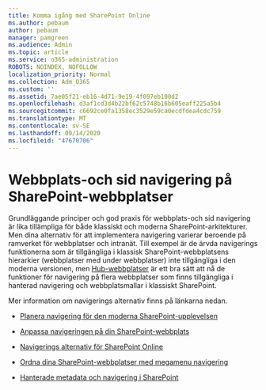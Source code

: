 ```yaml
---
title: Komma igång med SharePoint Online
ms.author: pebaum
author: pebaum
manager: pamgreen
ms.audience: Admin
ms.topic: article
ms.service: o365-administration
ROBOTS: NOINDEX, NOFOLLOW
localization_priority: Normal
ms.collection: Adm_O365
ms.custom: ''
ms.assetid: 7ae05f21-eb16-4d71-9e19-4f097eb100d2
ms.openlocfilehash: d3af1cd3d4b22bf62c5748b16b605eaff225a5b4
ms.sourcegitcommit: c6692ce0fa1358ec3529e59ca0ecdfdea4cdc759
ms.translationtype: MT
ms.contentlocale: sv-SE
ms.lasthandoff: 09/14/2020
ms.locfileid: "47670706"
---
```

# <a name="site-and-page-navigation-in-sharepoint-sites"></a>Webbplats-och sid navigering på SharePoint-webbplatser

Grundläggande principer och god praxis för webbplats-och sid navigering är lika tillämpliga för både klassiskt och moderna SharePoint-arkitekturer. Men dina alternativ för att implementera navigering varierar beroende på ramverket för webbplatser och intranät. Till exempel är de ärvda navigerings funktionerna som är tillgängliga i klassisk SharePoint-webbplatsens hierarkier (webbplatser med under webbplatser) inte tillgängliga i den moderna versionen, men [Hub-webbplatser](https://support.office.com/article/fe26ae84-14b7-45b6-a6d1-948b3966427f) är ett bra sätt att nå de funktioner för navigering på flera webbplatser som finns tillgängliga i hanterad navigering och webbplatsmallar i klassiskt SharePoint.

 Mer information om navigerings alternativ finns på länkarna nedan.

 - [Planera navigering för den moderna SharePoint-upplevelsen](https://docs.microsoft.com/sharepoint/plan-navigation-modern-experience)

- [Anpassa navigeringen på din SharePoint-webbplats](https://support.office.com/article/customize-the-navigation-on-your-sharepoint-site-3cd61ae7-a9ed-4e1e-bf6d-4655f0bf25ca)

- [Navigerings alternativ för SharePoint Online](https://docs.microsoft.com/office365/enterprise/navigation-options-for-sharepoint-online)
 
- [Ordna dina SharePoint-webbplatser med megamenu navigering](https://techcommunity.microsoft.com/t5/Microsoft-SharePoint-Blog/Organize-your-SharePoint-sites-with-megamenu-navigation-and-new/ba-p/328068)

- [Hanterade metadata och navigering i SharePoint](https://docs.microsoft.com/sharepoint/dev/general-development/managed-metadata-and-navigation-in-sharepoint)


